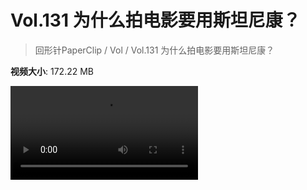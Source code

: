 # Vol.131 为什么拍电影要用斯坦尼康？

> 回形针PaperClip / Vol / Vol.131 为什么拍电影要用斯坦尼康？

**视频大小**: 172.22 MB

<div class="video"><video src="https://file.hsyhx.top/archive/PaperClip/Vol/131.mp4" controls preload>🤔 您的浏览器不支持 video 标签</video></div>